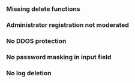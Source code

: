 ### Missing delete functions


### Administrator registration not moderated


### No DDOS protection


### No password masking in input field


### No log deletion